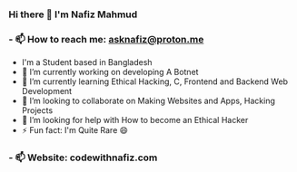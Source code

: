 ### Hi there 👋 I'm Nafiz Mahmud
### - 📫 How to reach me: asknafiz@proton.me

- I'm a Student based in Bangladesh
- 🔭 I’m currently working on developing A Botnet
- 🌱 I’m currently learning Ethical Hacking, C, Frontend and Backend Web Development 
- 👯 I’m looking to collaborate on Making Websites and Apps, Hacking Projects 
- 🤔 I’m looking for help with How to become an Ethical Hacker 
- ⚡ Fun fact: I'm Quite Rare 😄
### - 📫 Website: codewithnafiz.com


